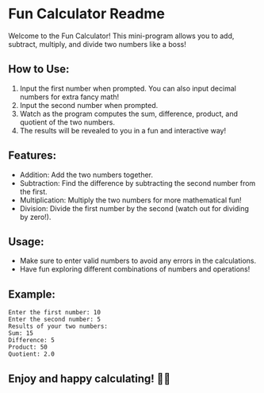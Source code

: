 # Fun Calculator Readme

Welcome to the Fun Calculator! This mini-program allows you to add, subtract, multiply, and divide two numbers like a boss!

## How to Use:
1. Input the first number when prompted. You can also input decimal numbers for extra fancy math!
2. Input the second number when prompted.
3. Watch as the program computes the sum, difference, product, and quotient of the two numbers.
4. The results will be revealed to you in a fun and interactive way!

## Features:
- Addition: Add the two numbers together.
- Subtraction: Find the difference by subtracting the second number from the first.
- Multiplication: Multiply the two numbers for more mathematical fun!
- Division: Divide the first number by the second (watch out for dividing by zero!).

## Usage:
- Make sure to enter valid numbers to avoid any errors in the calculations.
- Have fun exploring different combinations of numbers and operations!

## Example:
```
Enter the first number: 10
Enter the second number: 5
Results of your two numbers:
Sum: 15
Difference: 5
Product: 50
Quotient: 2.0
```

## Enjoy and happy calculating! 🎉🧮
